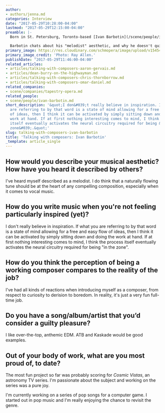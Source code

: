 ```yaml
---
author:
- authors/jenna.md
categories: Interview
date: "2017-05-29T10:28:00-04:00"
lastmod: "2017-05-29T12:15:00-04:00"
preamble: |-
  Born in St. Petersburg, Toronto-based [Ivan Barbotin](/scene/people/ivan-barbotin/) has taken a long and winding road to his life as a full-time composer. As a teen, he was a guitarist in rock bands (Sphinx, Forum) in Russia, and upon his move to Canada, he focused on linguistics and spent time as a video editor. Now, [Barbotin writes](http://www.barbotin.com/projects.html) film and TV scores (*Cosmic Vistas*, *The Mountie*) ballet scores (*The Velveteen Rabbit*), chamber and orchestral music, and of course, operatic works (*Oubliette*, *The Fetishist*, *What Rhymes with Azimuth*).

  Barbotin chats about his "melodist" aesthetic, and why he doesn't quite believe in inspiration.
primary_image: https://res.cloudinary.com/schmopera/image/upload/v1545409169/media/webhook-uploads/1496068225716/2017-05-29---Ivan-Barbotin.jpg.jpg
primary_image_credit: 'Photo: Ray Allen.'
publishDate: "2017-05-29T11:46:00-04:00"
related_articles:
- articles/talking-with-composers-aaron-gervais.md
- articles/dean-burry-on-the-highwayman.md
- articles/talking-with-composers-chris-thornborrow.md
- articles/talking-with-composers-omar-daniel.md
related_companies:
- scene/companies/tapestry-opera.md
related_people:
- scene/people/ivan-barbotin.md
short_description: '&quot;I don&#039;t really believe in inspiration. If what you
  are referring to by that word is a state of mind allowing for a free and easy flow
  of ideas, then I think it can be activated by simply sitting down and doing the
  work at hand. If at first nothing interesting comes to mind, I think the process
  itself eventually activates the neural circuitry required for being &#039;in the
  zone&#039;.&quot;'
slug: talking-with-composers-ivan-barbotin
title: 'Talking with composers: Ivan Barbotin'
_template: article_single
---
```


## How would you describe your musical aesthetic? How have you heard it described by others?

I've heard myself described as a melodist. I do think that a naturally flowing tune should be at the heart of any compelling composition, especially when it comes to vocal music.

## How do you write music when you're not feeling particularly inspired (yet)?

I don't really believe in inspiration. If what you are referring to by that word is a state of mind allowing for a free and easy flow of ideas, then I think it can be activated by simply sitting down and doing the work at hand. If at first nothing interesting comes to mind, I think the process itself eventually activates the neural circuitry required for being "in the zone".

## How do you think the perception of being a working composer compares to the reality of the job?

I've had all kinds of reactions when introducing myself as a composer, from respect to curiosity to derision to boredom. In reality, it's just a very fun full-time job.

## Do you have a song/album/artist that you’d consider a guilty pleasure?

I like over-the-top, anthemic EDM. ATB and Kaskade would be good examples. 

## Out of your body of work, what are you most proud of, to date?

The most fun project so far was probably scoring for *Cosmic Vistas*, an astronomy TV series. I'm passionate about the subject and working on the series was a pure joy.

I'm currently working on a series of pop songs for a computer game. I started out in pop music and I'm really enjoying the chance to revisit the genre.
